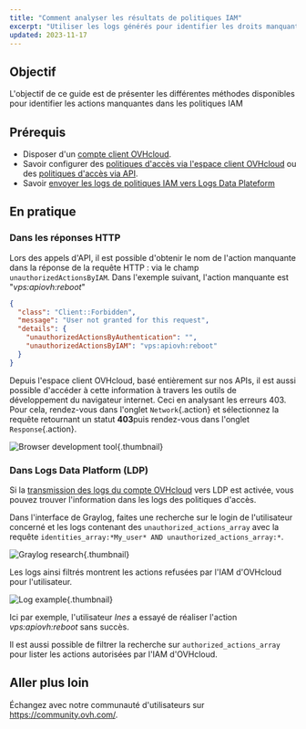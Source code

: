 ```yaml
---
title: "Comment analyser les résultats de politiques IAM"
excerpt: "Utiliser les logs générés pour identifier les droits manquants dans les politiques IAM"
updated: 2023-11-17
---
```


## Objectif

L'objectif de ce guide est de présenter les différentes méthodes disponibles pour identifier les actions manquantes dans les politiques IAM

## Prérequis

- Disposer d'un [compte client OVHcloud](ovhcloud-account-creation1.).
- Savoir configurer des [politiques d'accès via l'espace client OVHcloud](iam-policy-ui1.) ou des [politiques d'accès via API](iam-policies-api1.).
- Savoir [envoyer les logs de politiques IAM vers Logs Data Plateform](iam-logs-forwarding1.)

## En pratique

### Dans les réponses HTTP

Lors des appels d'API, il est possible d'obtenir le nom de l'action manquante dans la réponse de la requête HTTP : via le champ `unauthorizedActionsByIAM`.
Dans l'exemple suivant, l'action manquante est "*vps:apiovh:reboot*"

```json
{
  "class": "Client::Forbidden",
  "message": "User not granted for this request",
  "details": {
    "unauthorizedActionsByAuthentication": "",
    "unauthorizedActionsByIAM": "vps:apiovh:reboot"
  }
}
```

Depuis l'espace client OVHcloud, basé entièrement sur nos APIs, il est aussi possible d'accéder à cette information à travers les outils de développement du navigateur internet. Ceci en analysant les erreurs 403.
Pour cela, rendez-vous dans l'onglet `Network`{.action} et sélectionnez la requête retournant un statut **403**puis rendez-vous dans l'onglet `Response`{.action}.

![Browser development tool](browser_dev_tool.png){.thumbnail}

### Dans Logs Data Platform (LDP)

Si la [transmission des logs du compte OVHcloud](iam-logs-forwarding1.) vers LDP est activée, vous pouvez trouver l'information dans les logs des politiques d'accès.

Dans l'interface de Graylog, faites une recherche sur le login de l'utilisateur concerné et les logs contenant des `unauthorized_actions_array` avec la requête `identities_array:*My_user* AND unauthorized_actions_array:*`.

![Graylog research](graylog_research.png){.thumbnail}

Les logs ainsi filtrés montrent les actions refusées par l'IAM d'OVHcloud pour l'utilisateur.

![Log example](IAM_log.png){.thumbnail}

Ici par exemple, l'utilisateur *Ines* a essayé de réaliser l'action *vps:apiovh:reboot* sans succès.

Il est aussi possible de filtrer la recherche sur `authorized_actions_array` pour lister les actions autorisées par l'IAM d'OVHcloud.

## Aller plus loin

Échangez avec notre communauté d'utilisateurs sur <https://community.ovh.com/>.
